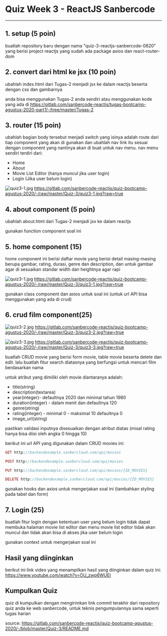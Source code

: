 # Quiz Week 3 - ReactJS Sanbercode

------------

## 1. setup (5 poin)
buatlah repository baru dengan nama "quiz-3-reactjs-sanbercode-0820" yang berisi project reactjs yang sudah ada package axios dan react-router-dom

## 2. convert dari html ke jsx (10 poin)
ubahlah index.html dari Tugas-2 menjadi jsx ke dalam reactjs beserta dengan css dan gambarnya

anda bisa menggunakan Tugas-2 anda sendiri atau menggunakan kode yang ada di https://gitlab.com/sanbercode-reactjs/tugas-bootcamp-agustus-2020-part1/-/tree/master/Tugas-2

## 3. router (15 poin)
ubahlah bagian body tersebut menjadi switch yang isinya adalah route dari tiap component yang akan di gunakan
dan ubahlah nav link itu sesuai dengan component yang nantinya akan di buat untuk nav menu. nav menu sendiri terdiri dari:
- Home
- About
- Movie List Editor (hanya muncul jika user login)
- Login (Jika user belum login)

![quiz3-1.jpg](quiz3-1.jpg?raw=true)
https://gitlab.com/sanbercode-reactjs/quiz-bootcamp-agustus-2020/-/raw/master/Quiz-3/quiz3-1.jpg?raw=true

## 4. about component (5 poin)
ubahlah about.html dari Tugas-2 menjadi jsx ke dalam reactjs

gunakan function component soal ini

## 5. home component (15)
home component ini berisi daftar movie yang berisi detail masing-masing berupa gambar, rating, durasi, genre dan description, dan untuk gambar agar di sesuaikan standar width dan heightnya agar rapi

![quiz3-1.jpg](quiz3-1.jpg?raw=true)
https://gitlab.com/sanbercode-reactjs/quiz-bootcamp-agustus-2020/-/raw/master/Quiz-3/quiz3-1.jpg?raw=true

gunakan class component dan axios untuk soal ini (untuk url API bisa menggunakan yang ada di crud)

## 6. crud film component(25)

![quiz3-2.jpg](quiz3-2.jpg?raw=true)
https://gitlab.com/sanbercode-reactjs/quiz-bootcamp-agustus-2020/-/raw/master/Quiz-3/quiz3-2.jpg?raw=true

![quiz3-3.jpg](quiz3-3.jpg?raw=true)
https://gitlab.com/sanbercode-reactjs/quiz-bootcamp-agustus-2020/-/raw/master/Quiz-3/quiz3-3.jpg?raw=true

buatlah CRUD movie yang berisi form movie, table movie beserta delete dan edit. lalu buatlah fitur search diatasnya yang berfungsi untuk mencari film berdasarkan nama

untuk atribut yang dimiliki oleh movie diantaranya adalah:
- title(string)
- description(textarea)
- year(integer)- defaultnya 2020 dan minimal tahun 1980
- duration(integer) - dalam menit dan defaultnya 120
- genre(string)
- rating(integer) - minimal 0 - maksimal 10 defaultnya 0
- image_url(string)

pastikan validasi inputnya disesuaikan dengan atribut diatas (misal rating hanya bisa diisi oleh angka 0 hingga 10)

berikut ini url API yang digunakan dalam CRUD movies ini: 
```php
GET http://backendexample.sanbercloud.com/api/movies

POST http://backendexample.sanbercloud.com/api/movies

PUT http://backendexample.sanbercloud.com/api/movies/{ID_MOVIES}

DELETE http://backendexample.sanbercloud.com/api/movies/{ID_MOVIES}
```

gunakan hooks dan axios untuk mengerjakan soal ini (tambahkan styling pada tabel dan form)

## 7. Login (25)
buatlah fitur login dengan ketentuan user yang belum login tidak dapat membuka halaman movie list editor
dan menu movie list editor tidak akan muncul dan tidak akan bisa di akses jika user belum login

gunakan context untuk mengerjakan soal ini

## Hasil yang diinginkan
berikut ini link video yang menampilkan hasil yang diinginkan dalam quiz ini:
https://www.youtube.com/watch?v=OU_zwp6WUEI



## Kumpulkan Quiz
quiz di kumpulkan dengan mengirimkan link commit terakhir dari repository quiz anda ke web sanbercode, untuk teknis pengumpulannya sama seperti tugas harian



source: https://gitlab.com/sanbercode-reactjs/quiz-bootcamp-agustus-2020/-/blob/master/Quiz-3/README.md
